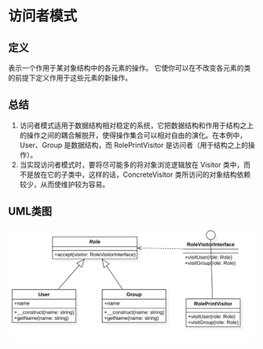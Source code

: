 # 访问者模式

## 定义
表示一个作用于某对象结构中的各元素的操作。
它使你可以在不改变各元素的类的前提下定义作用于这些元素的新操作。

## 总结
1. 访问者模式适用于数据结构相对稳定的系统，它把数据结构和作用于结构之上的操作之间的耦合解脱开，使得操作集合可以相对自由的演化。在本例中，User、Group 是数据结构，而 RolePrintVisitor 是访问者（用于结构之上的操作）。
2. 当实现访问者模式时，要将尽可能多的将对象浏览逻辑放在 Visitor 类中，而不是放在它的子类中，这样的话，ConcreteVisitor 类所访问的对象结构依赖较少，从而使维护较为容易。

## UML类图
![访问者模式](./Visitor.png)
